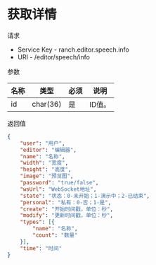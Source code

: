 # 获取详情

请求
- Service Key - ranch.editor.speech.info
- URI - /editor/speech/info

参数

|名称|类型|必须|说明|
|---|---|---|---|
|id|char(36)|是|ID值。|

返回值
```json
{
    "user": "用户",
    "editor": "编辑器",
    "name": "名称",
    "width": "宽度",
    "height": "高度",
    "image": "预览图",
    "password": "true/false",
    "wsUrl": "WebSocket地址",
    "state": "状态：0-未开始；1-演示中；2-已结束",
    "personal": "私有：0-否；1-是",
    "create": "开始时间戳，单位：秒",
    "modify": "更新时间戳，单位：秒",
    "types": [{
        "name": "名称",
        "count": "数量"
    }],
    "time": "时间"
}
```